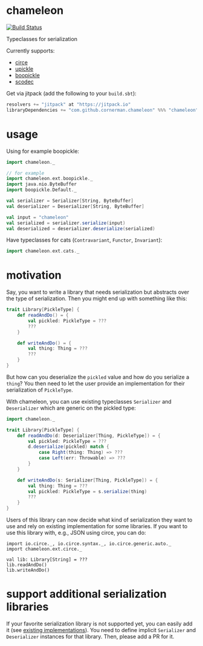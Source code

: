 # chameleon
[![Build Status](https://travis-ci.org/cornerman/chameleon.svg?branch=master)](https://travis-ci.org/cornerman/chameleon)

Typeclasses for serialization

Currently supports:
* [circe](https://github.com/circe/circe)
* [upickle](https://github.com/lihaoyi/upickle)
* [boopickle](https://github.com/suzaku-io/boopickle)
* [scodec](https://github.com/scodec/scodec)

Get via jitpack (add the following to your `build.sbt`):
```scala
resolvers += "jitpack" at "https://jitpack.io"
libraryDependencies += "com.github.cornerman.chameleon" %%% "chameleon" % "master-SNAPSHOT"
```

# usage

Using for example boopickle:

```scala
import chameleon._

// for example
import chameleon.ext.boopickle._
import java.nio.ByteBuffer
import boopickle.Default._

val serializer = Serializer[String, ByteBuffer]
val deserializer = Deserializer[String, ByteBuffer]

val input = "chameleon"
val serialized = serializer.serialize(input)
val deserialized = deserializer.deserialize(serialized)
```

Have typeclasses for cats (`Contravariant`, `Functor`, `Invariant`):
```scala
import chameleon.ext.cats._
```

# motivation

Say, you want to write a library that needs serialization but abstracts over the type of serialization. Then you might end up with something like this:

```scala
trait Library[PickleType] {
    def readAndDo() = {
        val pickled: PickleType = ???
        ???
    }

    def writeAndDo() = {
        val thing: Thing = ???
        ???
    }
}
```

But how can you deserialize the `pickled` value and how do you serialize a `thing`? You then need to let the user provide an implementation for their serialization of `PickleType`.

With chameleon, you can use existing typeclasses `Serializer` and `Deserializer` which are generic on the pickled type:

```scala
import chameleon._

trait Library[PickleType] {
    def readAndDo(d: Deserializer[Thing, PickleType]) = {
        val pickled: PickleType = ???
        d.deserialize(pickled) match {
            case Right(thing: Thing) => ???
            case Left(err: Throwable) => ???
        }
    }

    def writeAndDo(s: Serializer[Thing, PickleType]) = {
        val thing: Thing = ???
        val pickled: PickleType = s.serialize(thing)
        ???
    }
}
```

Users of this library can now decide what kind of serialization they want to use and rely on existing implementation for some libraries. If you want to use this library with, e.g., JSON using circe, you can do:
```
import io.circe._, io.circe.syntax._, io.circe.generic.auto._
import chameleon.ext.circe._

val lib: Library[String] = ???
lib.readAndDo()
lib.writeAndDo()
```

# support additional serialization libraries

If your favorite serialization library is not supported yet, you can easily add it (see [existing implementations](https://github.com/cornerman/chameleon/tree/master/chameleon/src/main/scala/ext)). You need to define implicit `Serializer` and `Deserializer` instances for that library. Then, please add a PR for it.
